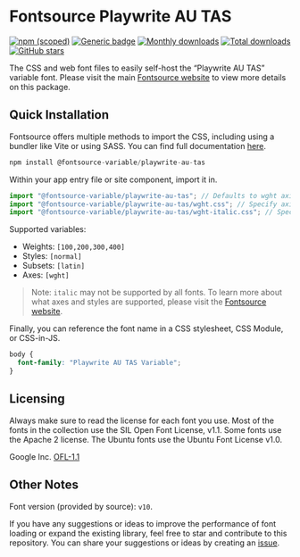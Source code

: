 # Fontsource Playwrite AU TAS

[![npm (scoped)](https://img.shields.io/npm/v/@fontsource-variable/playwrite-au-tas?color=brightgreen)](https://www.npmjs.com/package/@fontsource-variable/playwrite-au-tas) [![Generic badge](https://img.shields.io/badge/fontsource-passing-brightgreen)](https://github.com/fontsource/fontsource) [![Monthly downloads](https://badgen.net/npm/dm/@fontsource-variable/playwrite-au-tas)](https://github.com/fontsource/fontsource) [![Total downloads](https://badgen.net/npm/dt/@fontsource-variable/playwrite-au-tas)](https://github.com/fontsource/fontsource) [![GitHub stars](https://img.shields.io/github/stars/fontsource/fontsource.svg?style=social&label=Star)](https://github.com/fontsource/fontsource/stargazers)

The CSS and web font files to easily self-host the “Playwrite AU TAS” variable font. Please visit the main [Fontsource website](https://fontsource.org/fonts/playwrite-au-tas) to view more details on this package.

## Quick Installation

Fontsource offers multiple methods to import the CSS, including using a bundler like Vite or using SASS. You can find full documentation [here](https://fontsource.org/docs/getting-started/introduction).

```javascript
npm install @fontsource-variable/playwrite-au-tas
```

Within your app entry file or site component, import it in.

```javascript
import "@fontsource-variable/playwrite-au-tas"; // Defaults to wght axis
import "@fontsource-variable/playwrite-au-tas/wght.css"; // Specify axis
import "@fontsource-variable/playwrite-au-tas/wght-italic.css"; // Specify axis and style
```

Supported variables:
- Weights: `[100,200,300,400]`
- Styles: `[normal]`
- Subsets: `[latin]`
- Axes: `[wght]`

> Note: `italic` may not be supported by all fonts. To learn more about what axes and styles are supported, please visit the [Fontsource website](https://fontsource.org/fonts/playwrite-au-tas).

Finally, you can reference the font name in a CSS stylesheet, CSS Module, or CSS-in-JS.

```css
body {
  font-family: "Playwrite AU TAS Variable";
}
```

## Licensing
Always make sure to read the license for each font you use. Most of the fonts in the collection use the SIL Open Font License, v1.1. Some fonts use the Apache 2 license. The Ubuntu fonts use the Ubuntu Font License v1.0.

Google Inc.
[OFL-1.1](http://scripts.sil.org/OFL)

## Other Notes
Font version (provided by source): `v10`.

If you have any suggestions or ideas to improve the performance of font loading or expand the existing library, feel free to star and contribute to this repository. You can share your suggestions or ideas by creating an [issue](https://github.com/fontsource/fontsource/issues).